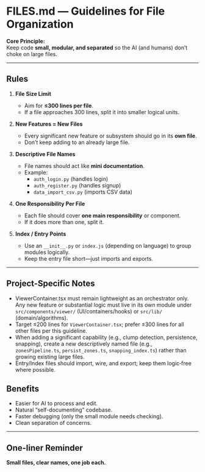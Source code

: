 # FILES.md — Guidelines for File Organization

**Core Principle:**  
Keep code **small, modular, and separated** so the AI (and humans) don’t choke on large files.

---

## Rules

1. **File Size Limit**  
   - Aim for **≤300 lines per file**.  
   - If a file approaches 300 lines, split it into smaller logical units.  

2. **New Features = New Files**  
   - Every significant new feature or subsystem should go in its **own file**.  
   - Don’t keep adding to an already large file.  

3. **Descriptive File Names**  
   - File names should act like **mini documentation**.  
   - Example:  
     - `auth_login.py` (handles login)  
     - `auth_register.py` (handles signup)  
     - `data_import_csv.py` (imports CSV data)  

4. **One Responsibility Per File**  
   - Each file should cover **one main responsibility** or component.  
   - If it does more than one, split it.  

5. **Index / Entry Points**  
   - Use an `__init__.py` or `index.js` (depending on language) to group modules logically.  
   - Keep the entry file short—just imports and exports.  

---

## Project-Specific Notes
- ViewerContainer.tsx must remain lightweight as an orchestrator only. Any new feature or substantial logic must live in its own module under `src/components/viewer/` (UI/containers/hooks) or `src/lib/` (domain/algorithms).
- Target ≤200 lines for `ViewerContainer.tsx`; prefer ≤300 lines for all other files per this guideline.
- When adding a significant capability (e.g., clump detection, persistence, snapping), create a new descriptively named file (e.g., `zonesPipeline.ts`, `persist_zones.ts`, `snapping_index.ts`) rather than growing existing large files.
- Entry/Index files should import, wire, and export; keep them logic‑free where possible.

## Benefits
- Easier for AI to process and edit.  
- Natural “self-documenting” codebase.  
- Faster debugging (only the small module needs checking).  
- Clean separation of concerns.  

---

## One-liner Reminder
**Small files, clear names, one job each.**
